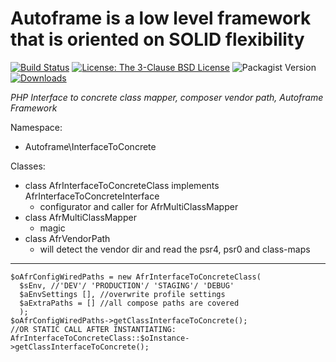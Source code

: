 # Autoframe is a low level framework that is oriented on SOLID flexibility

[![Build Status](https://github.com/autoframe/interface-to-concrete/workflows/PHPUnit-tests/badge.svg?branch=main)](https://github.com/autoframe/interface-to-concrete/actions?query=branch:main)
[![License: The 3-Clause BSD License](https://img.shields.io/github/license/autoframe/interface-to-concrete)](https://opensource.org/license/bsd-3-clause/)
![Packagist Version](https://img.shields.io/packagist/v/autoframe/interface-to-concrete?label=packagist%20stable)
[![Downloads](https://img.shields.io/packagist/dm/autoframe/interface-to-concrete.svg)](https://packagist.org/packages/autoframe/interface-to-concrete)

*PHP Interface to concrete class mapper, composer vendor path,  Autoframe Framework*

Namespace:
- Autoframe\InterfaceToConcrete

Classes:
- class AfrInterfaceToConcreteClass implements AfrInterfaceToConcreteInterface
  - configurator and caller for AfrMultiClassMapper
- class AfrMultiClassMapper
  - magic
- class AfrVendorPath 
  - will detect the vendor dir and read the psr4, psr0 and class-maps

---

	$oAfrConfigWiredPaths = new AfrInterfaceToConcreteClass(
	  $sEnv, //'DEV'/ 'PRODUCTION'/ 'STAGING'/ 'DEBUG'
	  $aEnvSettings [], //overwrite profile settings
	  $aExtraPaths = [] //all compose paths are covered
	  );
	$oAfrConfigWiredPaths->getClassInterfaceToConcrete();
	//OR STATIC CALL AFTER INSTANTIATING: 
	AfrInterfaceToConcreteClass::$oInstance->getClassInterfaceToConcrete();
